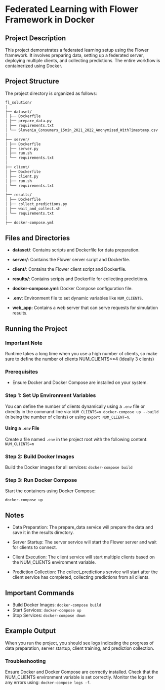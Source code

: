 # Federated Learning with Flower Framework in Docker

## Project Description

This project demonstrates a federated learning setup using the Flower framework. It involves preparing data, setting up a federated server, deploying multiple clients, and collecting predictions. The entire workflow is containerized using Docker.

## Project Structure

The project directory is organized as follows:

```bash
fl_solution/
│
├── dataset/
│ ├── Dockerfile
│ ├── prepare_data.py
│ ├── requirements.txt
│ └── Slovenia_Consumers_15min_2021_2022_Anonymized_WithTimestamp.csv
│
├── server/
│ ├── Dockerfile
│ ├── server.py
│ ├── run.sh
│ └── requirements.txt
│
├── client/
│ ├── Dockerfile
│ ├── client.py
│ ├── run.sh
│ └── requirements.txt
│
├── results/
│ ├── Dockerfile
│ ├── collect_predictions.py
│ ├── wait_and_collect.sh
│ └── requirements.txt
│
├── docker-compose.yml
```

## Files and Directories

- **dataset/**: Contains scripts and Dockerfile for data preparation.
- **server/**: Contains the Flower server script and Dockerfile.
- **client/**: Contains the Flower client script and Dockerfile.
- **results/**: Contains scripts and Dockerfile for collecting predictions.
- **docker-compose.yml**: Docker Compose configuration file.
- **.env**: Environment file to set dynamic variables like `NUM_CLIENTS`.

- **web_app**: Contains a web server that can serve requests for simulation results.

## Running the Project

### Important Note

Runtime takes a long time when you use a high number of clients, so make sure to define the number of clients NUM_CLIENTS<=4 (ideally 3 clients)

### Prerequisites

- Ensure Docker and Docker Compose are installed on your system.

### Step 1: Set Up Environment Variables

You can define the number of clients dynamically using a `.env` file or directly in the command line via:  `NUM_CLIENTS=n docker-compose up --build` (n being the number of clients)
or using `export NUM_CLIENT=n`.

#### Using a `.env` File

Create a file named `.env` in the project root with the following content:
`NUM_CLIENTS=n`

### Step 2: Build Docker Images

Build the Docker images for all services:
`docker-compose build`

### Step 3: Run Docker Compose

Start the containers using Docker Compose:

`docker-compose up`

## Notes

- Data Preparation: The prepare_data service will prepare the data and save it in the results directory.

- Server Startup: The server service will start the Flower server and wait for clients to connect.

- Client Execution: The client service will start multiple clients based on the NUM_CLIENTS environment variable.

- Prediction Collection: The collect_predictions service will start after the client service has completed, collecting predictions from all clients.

## Important Commands

- Build Docker Images: `docker-compose build`
- Start Services: `docker-compose up`
- Stop Services: `docker-compose down`

## Example Output

When you run the project, you should see logs indicating the progress of data preparation, server startup, client training, and prediction collection.

### Troubleshooting

Ensure Docker and Docker Compose are correctly installed.
Check that the NUM_CLIENTS environment variable is set correctly.
Monitor the logs for any errors using: `docker-compose logs -f`.

